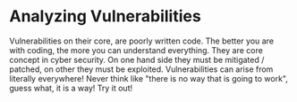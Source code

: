 # Analyzing Vulnerabilities

Vulnerabilities on their core, are poorly written code. The better you are with coding, the more you can understand everything. They are core concept in cyber security. On one hand side they must be mitigated / patched, on other they must be exploited. Vulnerabilities can arise from literally everywhere! Never think like "there is no way that is going to work", guess what, it is a way! Try it out!
